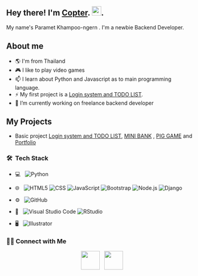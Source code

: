 
## <h2> Hey there! I'm [Copter](https://www.linkedin.com/in/paramet-khampoo-ngern-64a890205/). <img src="https://github.com/souvikguria98/souvikguria98/blob/master/Hi.gif" width="25">.</h2>
My name's Paramet Khampoo-ngern . I'm a newbie Backend Developer. 

## About me 
- :earth_americas: I'm from Thailand
- :video_game: I like to play video games
- 📫 I learn about Python  and Javascript as to main programming language. 
- ⚡ My first project is a [Login system and TODO LIST](https://github.com/CopKH/LoginSystem).
- 🔭 I’m currently working on freelance backend developer

## My Projects
- Basic project [Login system and TODO LIST](https://github.com/CopKH/LoginSystem),  [MINI BANK](https://github.com/CopKH/MINI_BANK) , [PIG GAME](https://github.com/CopKH/PIG_GAME) and [Portfolio](https://github.com/CopKH/instance_portfolio)
  
  
  
<h3> 🛠 &nbsp;Tech Stack</h3>

- 💻 &nbsp;
  ![Python](https://img.shields.io/badge/-Python-333333?style=flat&logo=python)

- 🌐 &nbsp;
  ![HTML5](https://img.shields.io/badge/-HTML5-333333?style=flat&logo=HTML5)
  ![CSS](https://img.shields.io/badge/-CSS-333333?style=flat&logo=CSS3&logoColor=1572B6)
  ![JavaScript](https://img.shields.io/badge/-JavaScript-333333?style=flat&logo=javascript)
  ![Bootstrap](https://img.shields.io/badge/-Bootstrap-333333?style=flat&logo=bootstrap&logoColor=563D7C)
  ![Node.js](https://img.shields.io/badge/-Node.js-333333?style=flat&logo=node.js)
  ![Django](https://img.shields.io/badge/-Django-333333?style=flat&logo=django)
- ⚙️ &nbsp;
  ![GitHub](https://img.shields.io/badge/-GitHub-333333?style=flat&logo=github)
  
- 🔧 &nbsp;
  ![Visual Studio Code](https://img.shields.io/badge/-Visual%20Studio%20Code-333333?style=flat&logo=visual-studio-code&logoColor=007ACC)
  ![RStudio](https://img.shields.io/badge/-Pycharm-333333?style=flat&logo=pycharm)
- 🖥 &nbsp;
  ![Illustrator](https://img.shields.io/badge/-Illustrator-333333?style=flat&logo=adobe-illustrator)






<h3> 🤝🏻 Connect with Me </h3>

<p align="center">
&nbsp; <a href="https://www.linkedin.com/in/paramet-khampoo-ngern-64a890205/" target="_blank" rel="noopener noreferrer"><img src="https://img.icons8.com/plasticine/100/000000/linkedin.png" width="50" /></a>
&nbsp; <a href="mailto:paramet@kkumail.com" target="_blank" rel="noopener noreferrer"><img src="https://img.icons8.com/plasticine/100/000000/gmail.png"  width="50" /></a>
</p>



